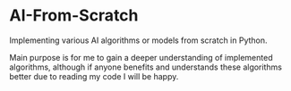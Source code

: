 # AI-From-Scratch
Implementing various AI algorithms or models from scratch in Python.

Main purpose is for me to gain a deeper understanding of implemented algorithms, although if anyone benefits and understands these algorithms better due to reading my code I will be happy.
